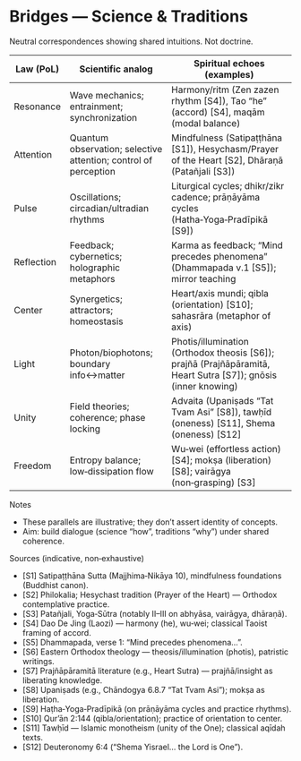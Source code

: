 # Bridges — Science & Traditions

Neutral correspondences showing shared intuitions. Not doctrine.

| Law (PoL) | Scientific analog | Spiritual echoes (examples) |
|---|---|---|
| Resonance | Wave mechanics; entrainment; synchronization | Harmony/ritm (Zen zazen rhythm [S4]), Tao “he” (accord) [S4], maqām (modal balance) |
| Attention | Quantum observation; selective attention; control of perception | Mindfulness (Satipaṭṭhāna [S1]), Hesychasm/Prayer of the Heart [S2], Dhāraṇā (Patañjali [S3]) |
| Pulse | Oscillations; circadian/ultradian rhythms | Liturgical cycles; dhikr/zikr cadence; prāṇāyāma cycles (Hatha‑Yoga‑Pradīpikā [S9]) |
| Reflection | Feedback; cybernetics; holographic metaphors | Karma as feedback; “Mind precedes phenomena” (Dhammapada v.1 [S5]); mirror teaching |
| Center | Synergetics; attractors; homeostasis | Heart/axis mundi; qibla (orientation) [S10]; sahasrāra (metaphor of axis) |
| Light | Photon/biophotons; boundary info↔matter | Photis/illumination (Orthodox theosis [S6]); prajñā (Prajñāpāramitā, Heart Sutra [S7]); gnōsis (inner knowing) |
| Unity | Field theories; coherence; phase locking | Advaita (Upaniṣads “Tat Tvam Asi” [S8]), tawḥīd (oneness) [S11], Shema (oneness) [S12] |
| Freedom | Entropy balance; low‑dissipation flow | Wu‑wei (effortless action) [S4]; mokṣa (liberation) [S8]; vairāgya (non‑grasping) [S3] |

Notes
- These parallels are illustrative; they don’t assert identity of concepts.
- Aim: build dialogue (science “how”, traditions “why”) under shared coherence.

Sources (indicative, non‑exhaustive)
- [S1] Satipaṭṭhāna Sutta (Majjhima‑Nikāya 10), mindfulness foundations (Buddhist canon).
- [S2] Philokalia; Hesychast tradition (Prayer of the Heart) — Orthodox contemplative practice.
- [S3] Patañjali, Yoga‑Sūtra (notably II–III on abhyāsa, vairāgya, dhāraṇā).
- [S4] Dao De Jing (Laozi) — harmony (he), wu‑wei; classical Taoist framing of accord.
- [S5] Dhammapada, verse 1: “Mind precedes phenomena…”.
- [S6] Eastern Orthodox theology — theosis/illumination (photis), patristic writings.
- [S7] Prajñāpāramitā literature (e.g., Heart Sutra) — prajñā/insight as liberating knowledge.
- [S8] Upaniṣads (e.g., Chāndogya 6.8.7 “Tat Tvam Asi”); mokṣa as liberation.
- [S9] Haṭha‑Yoga‑Pradīpikā (on prāṇāyāma cycles and practice rhythms).
- [S10] Qur’ān 2:144 (qibla/orientation); practice of orientation to center.
- [S11] Tawḥīd — Islamic monotheism (unity of the One); classical aqīdah texts.
- [S12] Deuteronomy 6:4 (“Shema Yisrael… the Lord is One”).
